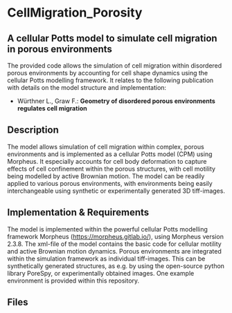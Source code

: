 # CellMigration_Porosity

## A cellular Potts model to simulate cell migration in porous environments ##

The provided code allows the simulation of cell migration within disordered porous environments by accounting for cell shape dynamics using the cellular Potts modelling framework. It relates to the following publication with details on the model structure and implementation:
* Würthner L., Graw F.: **Geometry of disordered porous environments regulates cell migration**

## Description
The model allows simulation of cell migration within complex, porous environments and is implemented as a cellular Potts model (CPM) using Morpheus. It especially accounts for cell body deformation to capture effects of cell confinement within the porous structures, with cell motility being modelled by active Brownian motion. The model can be readily applied to various porous environments, with environments being easily interchangeable using synthetic or experimentally generated 3D tiff-images.

## Implementation & Requirements
The model is implemented within the powerful cellular Potts modelling framework Morpheus (https://morpheus.gitlab.io/), using Morpheus version 2.3.8. The xml-file of the model contains the basic code for cellular motility and active Brownian motion dynamics. Porous environments are integrated within the simulation framework as individual tiff-images. This can be synthetically generated structures, as e.g. by using the open-source python library PoreSpy, or experimentally obtained images. One example environment is provided within this repository.

## Files

